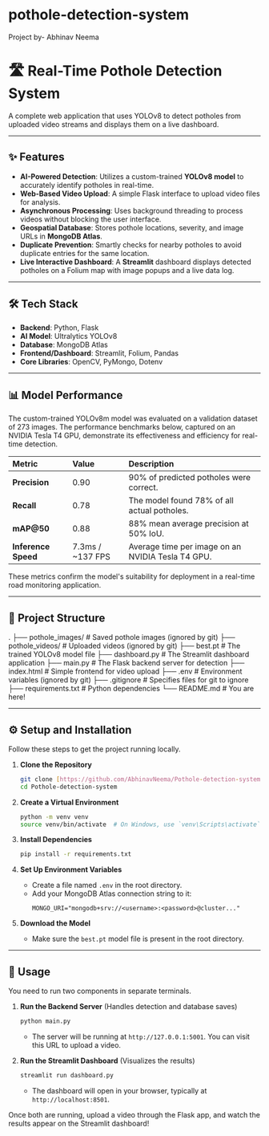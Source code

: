 #  pothole-detection-system
Project by- Abhinav Neema
# 🛣️ Real-Time Pothole Detection System

A complete web application that uses YOLOv8 to detect potholes from uploaded video streams and displays them on a live dashboard.



---

## ✨ Features

-   **AI-Powered Detection**: Utilizes a custom-trained **YOLOv8 model** to accurately identify potholes in real-time.
-   **Web-Based Video Upload**: A simple Flask interface to upload video files for analysis.
-   **Asynchronous Processing**: Uses background threading to process videos without blocking the user interface.
-   **Geospatial Database**: Stores pothole locations, severity, and image URLs in **MongoDB Atlas**.
-   **Duplicate Prevention**: Smartly checks for nearby potholes to avoid duplicate entries for the same location.
-   **Live Interactive Dashboard**: A **Streamlit** dashboard displays detected potholes on a Folium map with image popups and a live data log.

---

## 🛠️ Tech Stack

-   **Backend**: Python, Flask
-   **AI Model**: Ultralytics YOLOv8
-   **Database**: MongoDB Atlas
-   **Frontend/Dashboard**: Streamlit, Folium, Pandas
-   **Core Libraries**: OpenCV, PyMongo, Dotenv

---

## 📊 Model Performance

The custom-trained YOLOv8m model was evaluated on a validation dataset of 273 images. The performance benchmarks below, captured on an NVIDIA Tesla T4 GPU, demonstrate its effectiveness and efficiency for real-time detection.

| Metric | Value | Description |
| :--- | :--- | :--- |
| **Precision** | 0.90 | 90% of predicted potholes were correct. |
| **Recall** | 0.78 | The model found 78% of all actual potholes. |
| **mAP@50** | 0.88 | 88% mean average precision at 50% IoU. |
| **Inference Speed** | 7.3ms / ~137 FPS | Average time per image on an NVIDIA Tesla T4 GPU. |

These metrics confirm the model's suitability for deployment in a real-time road monitoring application.

---

## 📂 Project Structure

.
├── pothole_images/         # Saved pothole images (ignored by git)
├── pothole_videos/         # Uploaded videos (ignored by git)
├── best.pt                 # The trained YOLOv8 model file
├── dashboard.py            # The Streamlit dashboard application
├── main.py                 # The Flask backend server for detection
├── index.html              # Simple frontend for video upload
├── .env                    # Environment variables (ignored by git)
├── .gitignore              # Specifies files for git to ignore
├── requirements.txt        # Python dependencies
└── README.md               # You are here!


---

## ⚙️ Setup and Installation

Follow these steps to get the project running locally.

1.  **Clone the Repository**
    ```bash
    git clone [https://github.com/AbhinavNeema/Pothole-detection-system.git](https://github.com/AbhinavNeema/Pothole-detection-system.git)
    cd Pothole-detection-system
    ```

2.  **Create a Virtual Environment**
    ```bash
    python -m venv venv
    source venv/bin/activate  # On Windows, use `venv\Scripts\activate`
    ```

3.  **Install Dependencies**
    ```bash
    pip install -r requirements.txt
    ```

4.  **Set Up Environment Variables**
    -   Create a file named `.env` in the root directory.
    -   Add your MongoDB Atlas connection string to it:
        ```
        MONGO_URI="mongodb+srv://<username>:<password>@cluster..."
        ```

5.  **Download the Model**
    -   Make sure the `best.pt` model file is present in the root directory.

---

## 🚀 Usage

You need to run two components in separate terminals.

1.  **Run the Backend Server** (Handles detection and database saves)
    ```bash
    python main.py
    ```
    -   The server will be running at `http://127.0.0.1:5001`. You can visit this URL to upload a video.

2.  **Run the Streamlit Dashboard** (Visualizes the results)
    ```bash
    streamlit run dashboard.py
    ```
    -   The dashboard will open in your browser, typically at `http://localhost:8501`.

Once both are running, upload a video through the Flask app, and watch the results appear on the Streamlit dashboard!